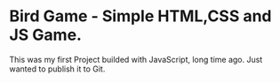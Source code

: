# Bird Game - Simple HTML,CSS and JS Game.

This was my first Project builded with JavaScript, long time ago.
Just wanted to publish it to Git.
